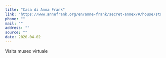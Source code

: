 ```yaml
---
title: "Casa di Anna Frank"
link: "https://www.annefrank.org/en/anne-frank/secret-annex/#/house/start/"
phone: ""
mail: ""
address: ""
source: ""
date: 2020-04-02
---
```


Visita museo virtuale
